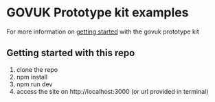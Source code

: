 # GOVUK Prototype kit examples

For more information on [getting started](https://prototype-kit.service.gov.uk/docs/) with the govuk prototype kit

## Getting started with this repo

1. clone the repo
2. npm install
3. npm run dev
4. access the site on http://localhost:3000 (or url provided in terminal)
